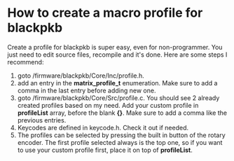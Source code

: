# How to create a macro profile for blackpkb

Create a profile for blackpkb is super easy, even for non-programmer. You just need
to edit source files, recompile and it's done. Here are some steps I recommend:

 1. goto /firmware/blackpkb/Core/Inc/profile.h.
 2. add an entry in the **matrix_profile_t** enumeration. Make sure to add a comma in the last entry before adding new one.
 3. goto /firmware/blackpkb/Core/Src/profile.c. You should see 2 already created profiles based on my need. Add your custom profile in **profileList** array, before the blank **{}**. Make sure to add a comma like the previous entries.
 4. Keycodes are defined in keycode.h. Check it out if needed.
 5. The profiles can be selected by pressing the built in button of the rotary encoder. The first profile selected always is the top one, so if you want to use your custom profile first, place it on top of **profileList**.
